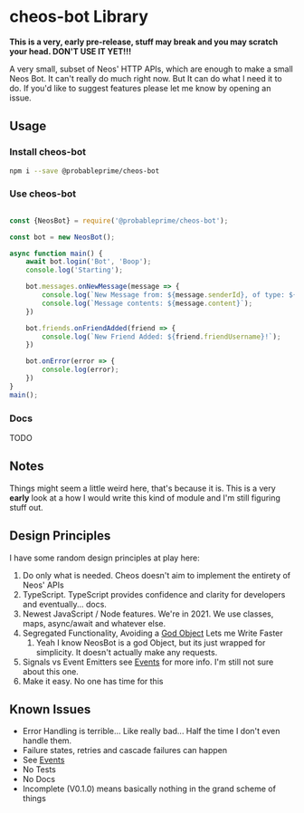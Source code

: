 # cheos-bot Library

**This is a very, early pre-release, stuff may break and you may scratch your head. DON'T USE IT YET!!!**

A very small, subset of Neos' HTTP APIs, which are enough to make a small Neos Bot. It can't really do much right now. But It can do what I need it to do. If you'd like to suggest features please let me know by opening an issue.


## Usage

### Install cheos-bot

```bash
npm i --save @probableprime/cheos-bot
```

### Use cheos-bot

```javascript

const {NeosBot} = require('@probableprime/cheos-bot');

const bot = new NeosBot();

async function main() {
    await bot.login('Bot', 'Boop');
    console.log('Starting');

    bot.messages.onNewMessage(message => {
        console.log(`New Message from: ${message.senderId}, of type: ${message.messageType}`);
        console.log(`Message contents: ${message.content}`);
    })

    bot.friends.onFriendAdded(friend => {
        console.log(`New Friend Added: ${friend.friendUsername}!`);
    })

    bot.onError(error => {
        console.log(error);
    })
}
main();
```

### Docs

TODO

## Notes

Things might seem a little weird here, that's because it is. This is a very **early** look at a how I would write this kind of module and I'm still figuring stuff out.

## Design Principles

I have some random design principles at play here:

1. Do only what is needed. Cheos doesn't aim to implement the entirety of Neos' APIs
1. TypeScript. TypeScript provides confidence and clarity for developers and eventually... docs.
1. Newest JavaScript / Node features. We're in 2021. We use classes, maps, async/await and whatever else.
1. Segregated Functionality, Avoiding a [God Object](https://en.wikipedia.org/wiki/God_object) Lets me Write Faster
   1. Yeah I know NeosBot is a god Object, but its just wrapped for simplicity. It doesn't actually make any requests.
1. Signals vs Event Emitters see [Events](pages/events.md) for more info. I'm still not sure about this one.
1. Make it easy. No one has time for this

## Known Issues

- Error Handling is terrible... Like really bad... Half the time I don't even handle them.
- Failure states, retries and cascade failures can happen
- See [Events](pages/events.md)
- No Tests
- No Docs
- Incomplete (V0.1.0) means basically nothing in the grand scheme of things
